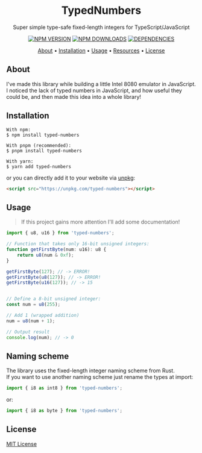 <h1 align="center">TypedNumbers</h1>
<p align="center">Super simple type-safe fixed-length integers for TypeScript/JavaScript</p>
<p align="center">
  <a href="https://npmjs.com/package/typed-numbers"><img src="https://img.shields.io/npm/v/typed-numbers?style=for-the-badge" alt="NPM VERSION"></a>
  <a href="https://npmjs.com/package/typed-numbers"><img src="https://img.shields.io/npm/dt/typed-numbers?style=for-the-badge" alt="NPM DOWNLOADS"></a>
  <a href="https://npmjs.com/package/typed-numbers"><img src="https://img.shields.io/librariesio/release/npm/typed-numbers?style=for-the-badge" alt="DEPENDENCIES"></a>
</p>
<p align="center">
  <a href="#about">About</a> •
  <a href="#installation">Installation</a> •
  <a href="#usage">Usage</a> •
  <a href="#resources">Resources</a> •
  <a href="#license">License</a>
</p>

## About

I've made this library while building a little Intel 8080 emulator in JavaScript.  
I noticed the lack of typed numbers in JavaScript, and how useful they could be, and then made this idea into a whole library!

## Installation

```sh-session
With npm:
$ npm install typed-numbers

With pnpm (recommended):
$ pnpm install typed-numbers

With yarn:
$ yarn add typed-numbers
```
or you can directly add it to your website via [unpkg](https://unpkg.com/):
```html
<script src="https://unpkg.com/typed-numbers"></script>
```

## Usage

> If this project gains more attention I'll add some documentation!

```typescript
import { u8, u16 } from 'typed-numbers';

// Function that takes only 16-bit unsigned integers:
function getFirstByte(num: u16): u8 {
	return u8(num & 0xf);
}

getFirstByte(127); // -> ERROR!
getFirstByte(u8(127)); // -> ERROR!
getFirstByte(u16(127)); // -> 15


// Define a 8-bit unsigned integer:
const num = u8(255);

// Add 1 (wrapped addition)
num = u8(num + 1);

// Output result
console.log(num); // -> 0
```

## Naming scheme

The library uses the fixed-length integer naming scheme from Rust.  
If you want to use another naming scheme just rename the types at import:
```typescript
import { i8 as int8 } from 'typed-numbers';
```
or:
```typescript
import { i8 as byte } from 'typed-numbers';
```


## License

[MIT License](https://github.com/Skayo/TypedNumbers/blob/main/LICENSE)
